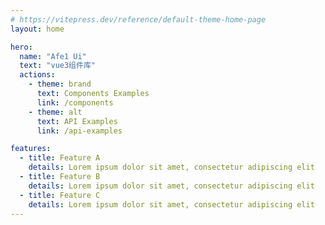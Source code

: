 ```yaml
---
# https://vitepress.dev/reference/default-theme-home-page
layout: home

hero:
  name: "Afe1 Ui"
  text: "vue3组件库"
  actions:
    - theme: brand
      text: Components Examples
      link: /components
    - theme: alt
      text: API Examples
      link: /api-examples

features:
  - title: Feature A
    details: Lorem ipsum dolor sit amet, consectetur adipiscing elit
  - title: Feature B
    details: Lorem ipsum dolor sit amet, consectetur adipiscing elit
  - title: Feature C
    details: Lorem ipsum dolor sit amet, consectetur adipiscing elit
---
```


